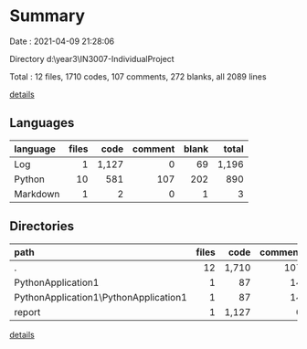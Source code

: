 # Summary

Date : 2021-04-09 21:28:06

Directory d:\year3\IN3007-IndividualProject

Total : 12 files,  1710 codes, 107 comments, 272 blanks, all 2089 lines

[details](details.md)

## Languages
| language | files | code | comment | blank | total |
| :--- | ---: | ---: | ---: | ---: | ---: |
| Log | 1 | 1,127 | 0 | 69 | 1,196 |
| Python | 10 | 581 | 107 | 202 | 890 |
| Markdown | 1 | 2 | 0 | 1 | 3 |

## Directories
| path | files | code | comment | blank | total |
| :--- | ---: | ---: | ---: | ---: | ---: |
| . | 12 | 1,710 | 107 | 272 | 2,089 |
| PythonApplication1 | 1 | 87 | 14 | 42 | 143 |
| PythonApplication1\PythonApplication1 | 1 | 87 | 14 | 42 | 143 |
| report | 1 | 1,127 | 0 | 69 | 1,196 |

[details](details.md)